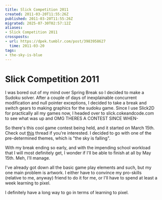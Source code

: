 ```yaml
---
title: Slick Competition 2011
created: 2011-03-20T11:55:26Z
published: 2011-03-20T11:55:26Z
migrated: 2025-07-30T02:57:12Z
aliases:
- Slick Competition 2011
crossposts:
- url: https://dpek.tumblr.com/post/3983958627
  time: 2011-03-20
tags:
- the-sky-is-blue
---
```


# Slick Competition 2011

I was bored out of my mind over Spring Break so I decided to make a Sudoku solver. After a couple of days of inexplainable concurrent modification and null pointer exceptions, I decided to take a break and switch gears to making graphics for the sudoku game. Since I use Slick2D for practically all my games now, I headed over to slick.cokeandcode.com to see what was up and OMG THERES A CONTEST SINCE WHEN-

So there's this cool game contest being held, and it started on March 15th. Check out [this](http://slick.ninjacave.com/forum/viewtopic.php?t=3081) thread if you're interested. I decided to go with one of the pre-determined themes, which is "the sky is falling".

With my break ending so early, and with the impending school workload that I will most definitely get, I wonder if I'll be able to finish at all by May 15th. Meh, I'll manage.

I've already got down all the basic game play elements and such, but my one main problem is artwork. I either have to convince my pro-skills (relative to me, anyway) friend to do it for me, or I'll have to spend at least a week learning to pixel.

I definitely have a long way to go in terms of learning to pixel.
